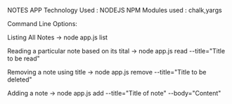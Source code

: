 NOTES APP
Technology Used : NODEJS
NPM Modules used : chalk,yargs


Command Line Options:

Listing All Notes
	-> node app.js list

Reading a particular note based on its tital
	-> node app.js read --title="Title to be read"

Removing a note using title
	-> node app.js remove --title="Title to be deleted"

Adding a note
	-> node app.js add --title="Title of note" --body="Content"
